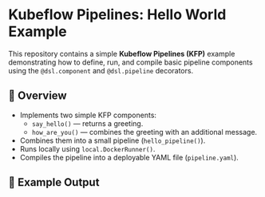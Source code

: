 # Kubeflow Pipelines: Hello World Example

This repository contains a simple **Kubeflow Pipelines (KFP)** example demonstrating how to define, run, and compile basic pipeline components using the `@dsl.component` and `@dsl.pipeline` decorators.

## 🧩 Overview
- Implements two simple KFP components:
  - `say_hello()` — returns a greeting.
  - `how_are_you()` — combines the greeting with an additional message.
- Combines them into a small pipeline (`hello_pipeline()`).
- Runs locally using `local.DockerRunner()`.
- Compiles the pipeline into a deployable YAML file (`pipeline.yaml`).

## 🚀 Example Output

